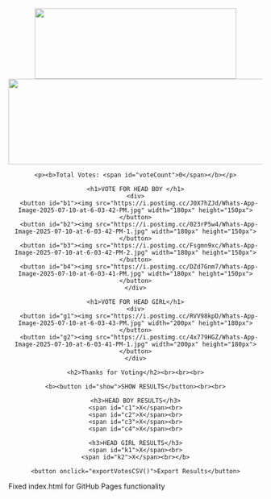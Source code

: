 
<!DOCTYPE html>
<html lang="en">
<head>
  <meta charset="UTF-8">
  <title>GD Voting App 2025</title>
  <link rel="stylesheet" href="style.css">
  <script src="script.js" defer></script>
  <link href="https://fonts.googleapis.com/css2?family=Poppins&display=swap" rel="stylesheet">
</head>
<body>
  <center>
    <img src="https://i.postimg.cc/PqFqW2Jk/image.png" width="400px" height="140px"> 
    <img id="vpic" src="https://tse2.mm.bing.net/th/id/OIP.Iv8xq4Y8_cbUGsSH9WREqwHaEK?pid=Api&P=0&h=180" width="600px" height="170px">

    <p><b>Total Votes: <span id="voteCount">0</span></b></p>

    <h1>VOTE FOR HEAD BOY </h1>
    <div>
      <button id="b1"><img src="https://i.postimg.cc/J0X7hZJd/Whats-App-Image-2025-07-10-at-6-03-42-PM.jpg" width="180px" height="150px"></button>
      <button id="b2"><img src="https://i.postimg.cc/023rP5w4/Whats-App-Image-2025-07-10-at-6-03-42-PM-1.jpg" width="180px" height="150px"></button>
      <button id="b3"><img src="https://i.postimg.cc/Fsgmn9xc/Whats-App-Image-2025-07-10-at-6-03-42-PM-2.jpg" width="180px" height="150px"></button>
      <button id="b4"><img src="https://i.postimg.cc/DZd7Gnm7/Whats-App-Image-2025-07-10-at-6-03-41-PM.jpg" width="180px" height="150px"></button>
    </div>

    <h1>VOTE FOR HEAD GIRL</h1>
    <div>
      <button id="g1"><img src="https://i.postimg.cc/RVV98kpD/Whats-App-Image-2025-07-10-at-6-03-43-PM.jpg" width="200px" height="180px"></button>
      <button id="g2"><img src="https://i.postimg.cc/4x779HGZ/Whats-App-Image-2025-07-10-at-6-03-41-PM-1.jpg" width="200px" height="180px"></button>
    </div>

    <h2>Thanks for Voting</h2><br><br><br>

    <b><button id="show">SHOW RESULTS</button><br><br>

    <h3>HEAD BOY RESULTS</h3>
    <span id="c1">X</span><br>
    <span id="c2">X</span><br>
    <span id="c3">X</span><br>
    <span id="c4">X</span><br>

    <h3>HEAD GIRL RESULTS</h3>
    <span id="k1">X</span><br>
    <span id="k2">X</span><br></b>

    <button onclick="exportVotesCSV()">Export Results</button>
  </center>

  <!-- Message Box -->
  <div id="messageBox" style="
    position: fixed;
    top: 100px;
    left: 50%;
    transform: translateX(-50%);
    background-color: #4caf50;
    color: white;
    padding: 12px 24px;
    border-radius: 8px;
    display: none;
    font-size: 40px;
    box-shadow: 0 2px 10px rgba(0,0,0,0.2);
    z-index: 9999;">
  </div>
</body>
</html>
Fixed index.html for GitHub Pages functionality
